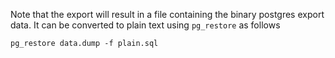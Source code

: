 Note that the export will result in a file containing the binary postgres export data. It can be converted to plain text using `pg_restore` as follows

```shell
pg_restore data.dump -f plain.sql
```
